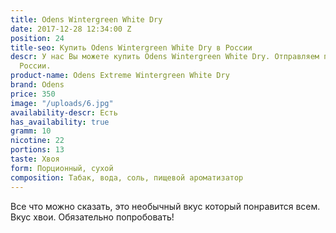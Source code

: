 ```yaml
---
title: Odens Wintergreen White Dry
date: 2017-12-28 12:34:00 Z
position: 24
title-seo: Купить Odens Wintergreen White Dry в России
descr: У нас Вы можете купить Odens Wintergreen White Dry. Отправляем по всей территории
  России.
product-name: Odens Extreme Wintergreen White Dry
brand: Odens
price: 350
image: "/uploads/6.jpg"
availability-descr: Есть
has_availability: true
gramm: 10
nicotine: 22
portions: 13
taste: Хвоя
form: Порционный, сухой
composition: Табак, вода, соль, пищевой ароматизатор
---
```


Все что можно сказать, это необычный вкус который понравится всем. Вкус хвои. Обязательно попробовать!